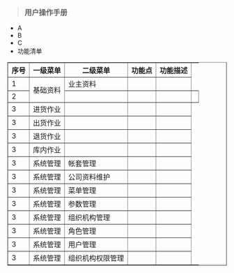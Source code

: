 > ### 用户操作手册

* A
* B
* C
* 功能清单
<table border="1">
<tr>
<th>序号</th>
<th>一级菜单</th>
<th>二级菜单</th>
<th>功能点</th>
<th>功能描述</th>
</tr>
<tr>
<td>1</td>
<td rowspan="2">基础资料</td>
<td>业主资料</td>
<td></td>
<td></td>
</tr>
<tr>
<td>2</td>
<td></td>
<td></td>
<td></td>
<td></td>
</tr>
<tr>
<td>3</td>
<td>进货作业</td>
<td></td>
<td></td>
<td></td>
</tr>
<td>3</td>
<td>出货作业</td>
<td></td>
<td></td>
<td></td>
</tr>
<tr>
<td>3</td>
<td>退货作业</td>
<td></td>
<td></td>
<td></td>
</tr>
<tr>
<td>3</td>
<td>库内作业</td>
<td></td>
<td></td>
<td></td>
</tr>
<tr>
<td>3</td>
<td>系统管理</td>
<td>帐套管理</td>
<td></td>
<td></td>
</tr>
<tr>
<td>3</td>
<td>系统管理</td>
<td>公司资料维护</td>
<td></td>
<td></td>
</tr>
<tr>
<td>3</td>
<td>系统管理</td>
<td>菜单管理</td>
<td></td>
<td></td>
</tr>
<tr>
<td>3</td>
<td>系统管理</td>
<td>参数管理</td>
<td></td>
<td></td>
</tr>
<tr>
<td>3</td>
<td>系统管理</td>
<td>组织机构管理</td>
<td></td>
<td></td>
</tr>
<tr>
<td>3</td>
<td>系统管理</td>
<td>角色管理</td>
<td></td>
<td></td>
</tr>
<tr>
<td>3</td>
<td>系统管理</td>
<td>用户管理</td>
<td></td>
<td></td>
</tr>
<tr>
<td>3</td>
<td>系统管理</td>
<td>组织机构权限管理</td>
<td></td>
<td></td>
</tr>
</table>